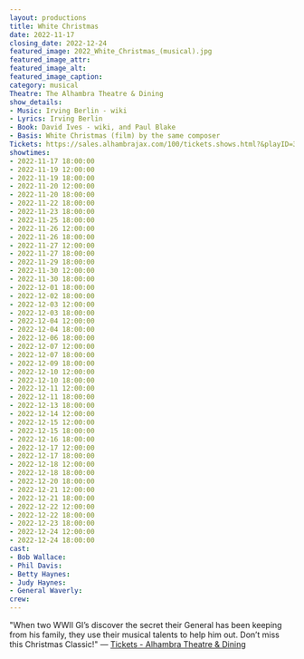 ```yaml
---
layout: productions
title: White Christmas
date: 2022-11-17
closing_date: 2022-12-24
featured_image: 2022_White_Christmas_(musical).jpg
featured_image_attr:
featured_image_alt:
featured_image_caption:
category: musical
Theatre: The Alhambra Theatre & Dining
show_details:
- Music: Irving Berlin - wiki
- Lyrics: Irving Berlin
- Book: David Ives - wiki, and Paul Blake
- Basis: White Christmas (film) by the same composer
Tickets: https://sales.alhambrajax.com/100/tickets.shows.html?&playID=396&code=JaxPlays
showtimes:
- 2022-11-17 18:00:00
- 2022-11-19 12:00:00
- 2022-11-19 18:00:00
- 2022-11-20 12:00:00
- 2022-11-20 18:00:00
- 2022-11-22 18:00:00
- 2022-11-23 18:00:00
- 2022-11-25 18:00:00
- 2022-11-26 12:00:00
- 2022-11-26 18:00:00
- 2022-11-27 12:00:00
- 2022-11-27 18:00:00
- 2022-11-29 18:00:00
- 2022-11-30 12:00:00
- 2022-11-30 18:00:00
- 2022-12-01 18:00:00
- 2022-12-02 18:00:00
- 2022-12-03 12:00:00
- 2022-12-03 18:00:00
- 2022-12-04 12:00:00
- 2022-12-04 18:00:00
- 2022-12-06 18:00:00
- 2022-12-07 12:00:00
- 2022-12-07 18:00:00
- 2022-12-09 18:00:00
- 2022-12-10 12:00:00
- 2022-12-10 18:00:00
- 2022-12-11 12:00:00
- 2022-12-11 18:00:00
- 2022-12-13 18:00:00
- 2022-12-14 12:00:00
- 2022-12-15 12:00:00
- 2022-12-15 18:00:00
- 2022-12-16 18:00:00
- 2022-12-17 12:00:00
- 2022-12-17 18:00:00
- 2022-12-18 12:00:00
- 2022-12-18 18:00:00
- 2022-12-20 18:00:00
- 2022-12-21 12:00:00
- 2022-12-21 18:00:00
- 2022-12-22 12:00:00
- 2022-12-22 18:00:00
- 2022-12-23 18:00:00
- 2022-12-24 12:00:00
- 2022-12-24 18:00:00
cast:
- Bob Wallace:
- Phil Davis:
- Betty Haynes:
- Judy Haynes:
- General Waverly:
crew:
---
```

"When two WWII GI’s discover the secret their General has been keeping from his family, they use their musical talents to help him out. Don’t miss this Christmas Classic!" — [Tickets - Alhambra Theatre & Dining](https://www.alhambrajax.com/tickets/)
